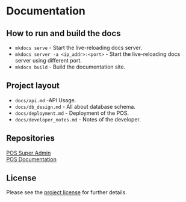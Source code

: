 # Documentation


## How to run and build the docs

* `mkdocs serve` - Start the live-reloading docs server.
* `mkdocs server -a <ip_addr>:<port>` - Start the live-reloading docs server using different port.
* `mkdocs build` - Build the documentation site.

## Project layout

* `docs/api.md` -API Usage.
* `docs/db_design.md` - All about database schema.
* `docs/deployment.md` - Deployment of the POS.
* `docs/developer_notes.md` - Notes of the developer.

## Repositories

[POS Super Admin](https://github.com/drc29/pos-super-admin)</br>
[POS Documentation](https://github.com/drc29/pos-docs)

## License
Please see the [project license](license.md) for further details.

